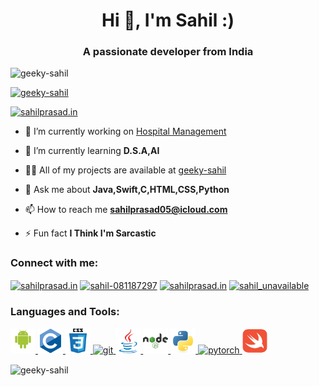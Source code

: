 <h1 align="center">Hi 👋, I'm Sahil :)</h1> 
<h3 align="center">A passionate developer from India</h3>

<p align="left"> <img src="https://komarev.com/ghpvc/?username=geeky-sahil&label=Profile%20views&color=0e75b6&style=flat" alt="geeky-sahil" /> </p>

<p align="left"> <a href="https://github.com/ryo-ma/github-profile-trophy"><img src="https://github-profile-trophy.vercel.app/?username=geeky-sahil" alt="geeky-sahil" /></a> </p>

<p align="left"> <a href="https://twitter.com/sahilprasad.in" target="blank"><img src="https://img.shields.io/twitter/follow/sahilprasad.in?logo=twitter&style=for-the-badge" alt="sahilprasad.in" /></a> </p>

- 🔭 I’m currently working on [Hospital Management](https://github.com/geeky-sahil/HospitalCheck)

- 🌱 I’m currently learning **D.S.A,AI**

- 👨‍💻 All of my projects are available at [geeky-sahil](geeky-sahil)

- 💬 Ask me about **Java,Swift,C,HTML,CSS,Python**

- 📫 How to reach me **sahilprasad05@icloud.com**

- ⚡ Fun fact **I Think I'm Sarcastic**

<h3 align="left">Connect with me:</h3>
<p align="left">
<a href="https://twitter.com/sahilprasad.in" target="blank"><img align="center" src="https://raw.githubusercontent.com/rahuldkjain/github-profile-readme-generator/master/src/images/icons/Social/twitter.svg" alt="sahilprasad.in" height="30" width="40" /></a>
<a href="https://linkedin.com/in/sahil-081187297" target="blank"><img align="center" src="https://raw.githubusercontent.com/rahuldkjain/github-profile-readme-generator/master/src/images/icons/Social/linked-in-alt.svg" alt="sahil-081187297" height="30" width="40" /></a>
<a href="https://instagram.com/sahilprasad.in" target="blank"><img align="center" src="https://raw.githubusercontent.com/rahuldkjain/github-profile-readme-generator/master/src/images/icons/Social/instagram.svg" alt="sahilprasad.in" height="30" width="40" /></a>
<a href="https://www.leetcode.com/sahil_unavailable" target="blank"><img align="center" src="https://raw.githubusercontent.com/rahuldkjain/github-profile-readme-generator/master/src/images/icons/Social/leet-code.svg" alt="sahil_unavailable" height="30" width="40" /></a>
</p>

<h3 align="left">Languages and Tools:</h3>
<p align="left"> <a href="https://developer.android.com" target="_blank" rel="noreferrer"> <img src="https://raw.githubusercontent.com/devicons/devicon/master/icons/android/android-original-wordmark.svg" alt="android" width="40" height="40"/> </a> <a href="https://www.cprogramming.com/" target="_blank" rel="noreferrer"> <img src="https://raw.githubusercontent.com/devicons/devicon/master/icons/c/c-original.svg" alt="c" width="40" height="40"/> </a> <a href="https://www.w3schools.com/css/" target="_blank" rel="noreferrer"> <img src="https://raw.githubusercontent.com/devicons/devicon/master/icons/css3/css3-original-wordmark.svg" alt="css3" width="40" height="40"/> </a> <a href="https://git-scm.com/" target="_blank" rel="noreferrer"> <img src="https://www.vectorlogo.zone/logos/git-scm/git-scm-icon.svg" alt="git" width="40" height="40"/> </a> <a href="https://www.java.com" target="_blank" rel="noreferrer"> <img src="https://raw.githubusercontent.com/devicons/devicon/master/icons/java/java-original.svg" alt="java" width="40" height="40"/> </a> <a href="https://nodejs.org" target="_blank" rel="noreferrer"> <img src="https://raw.githubusercontent.com/devicons/devicon/master/icons/nodejs/nodejs-original-wordmark.svg" alt="nodejs" width="40" height="40"/> </a> <a href="https://www.python.org" target="_blank" rel="noreferrer"> <img src="https://raw.githubusercontent.com/devicons/devicon/master/icons/python/python-original.svg" alt="python" width="40" height="40"/> </a> <a href="https://pytorch.org/" target="_blank" rel="noreferrer"> <img src="https://www.vectorlogo.zone/logos/pytorch/pytorch-icon.svg" alt="pytorch" width="40" height="40"/> </a> <a href="https://developer.apple.com/swift/" target="_blank" rel="noreferrer"> <img src="https://raw.githubusercontent.com/devicons/devicon/master/icons/swift/swift-original.svg" alt="swift" width="40" height="40"/> </a> </p>

<p><img align="center" src="https://github-readme-stats.vercel.app/api/top-langs?username=geeky-sahil&show_icons=true&locale=en&layout=compact" alt="geeky-sahil" /></p>

